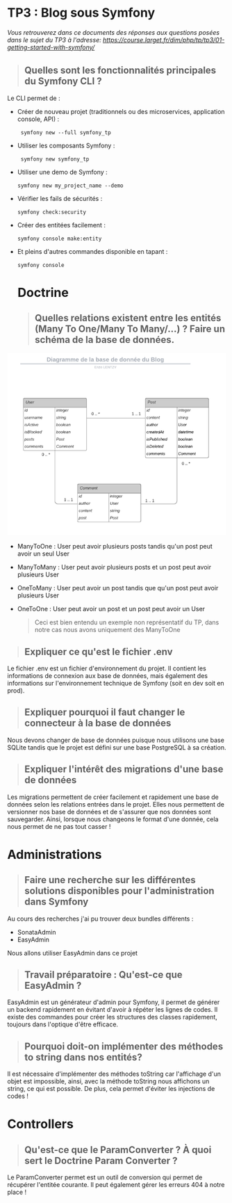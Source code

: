 # TP3 : Blog sous Symfony

###### Vous retrouverez dans ce documents des réponses aux questions posées dans le sujet du TP3 à l'adresse: https://course.larget.fr/dim/php/tp/tp3/01-getting-started-with-symfony/

> ## Quelles sont les fonctionnalités principales du Symfony CLI ?

Le CLI permet de :

* Créer de nouveau projet (traditionnels ou des microservices, application console, API) :

  ```
   symfony new --full symfony_tp
  ```

* Utiliser les composants Symfony :

  ```
   symfony new symfony_tp
  ```

* Utiliser une demo de Symfony :

  ```
  symfony new my_project_name --demo
  ```

* Vérifier les fails de sécurités : 

  ```
  symfony check:security
  ```

* Créer des entitées facilement : 

  ```
  symfony console make:entity
  ```

* Et pleins d'autres commandes disponible en tapant : 

  ```
  symfony console
  ```

  

  # Doctrine 

  

  > ## Quelles relations existent entre les entités (Many To One/Many To Many/...) ? Faire un schéma de la base de données.

![image-20210301101808280](src/images/diagramme.png)

* ManyToOne : User peut avoir plusieurs posts tandis qu'un post peut avoir un seul User 

* ManyToMany : User peut avoir plusieurs posts et un post peut avoir plusieurs User 

* OneToMany : User peut avoir un post tandis que qu'un post peut avoir plusieurs User

* OneToOne : User peut avoir un post et un post peut avoir un User

  > Ceci est bien entendu un exemple non représentatif du TP, dans notre cas nous avons uniquement des ManyToOne



> ## Expliquer ce qu'est le fichier .env

Le fichier .env est un fichier d'environnement du projet. Il contient les informations de connexion aux base de données, mais également des informations sur l'environnement technique de Symfony (soit en dev soit en prod).

> ## Expliquer pourquoi il faut changer le connecteur à la base de données

Nous devons changer de base de données puisque nous utilisons une base SQLite tandis que le projet est défini sur une base PostgreSQL à sa création.

> ## Expliquer l'intérêt des migrations d'une base de données

Les migrations permettent de créer facilement et rapidement une base de données selon les relations entrées dans le projet. Elles nous permettent de versionner nos base de données et de s'assurer que nos données sont sauvegarder. Ainsi, lorsque nous changeons le format d'une donnée, cela nous permet de ne pas tout casser !



# Administrations

> ## Faire une recherche sur les différentes solutions disponibles pour l'administration dans Symfony

Au cours des recherches j'ai pu trouver deux bundles différents : 

* SonataAdmin
* EasyAdmin

Nous allons utiliser EasyAdmin dans ce projet

> ## Travail préparatoire : Qu'est-ce que EasyAdmin ?

EasyAdmin est un générateur d'admin pour Symfony, il permet de générer un backend rapidement en évitant d'avoir à répéter les lignes de codes. Il existe des commandes pour créer les structures des classes rapidement, toujours dans l'optique d'être efficace.

> ## Pourquoi doit-on implémenter des méthodes to string dans nos entités?

Il est nécessaire d'implémenter des méthodes toString car l'affichage d'un objet est impossible, ainsi, avec la méthode toString nous affichons un string, ce qui est possible. De plus, cela permet d'éviter les injections de codes ! 

# Controllers

> ## Qu'est-ce que le ParamConverter ? À quoi sert le Doctrine Param Converter ?

Le ParamConverter permet est un outil de conversion qui permet de récupérer l'entitée courante. Il peut également gérer les erreurs 404 à notre place !
